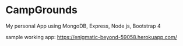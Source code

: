 # CampGrounds
My personal App using MongoDB, Express, Node js, Bootstrap 4

sample working app: https://enigmatic-beyond-59058.herokuapp.com/
